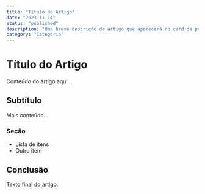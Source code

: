 ```yaml
---
title: "Título do Artigo"
date: "2023-11-14"
status: "published"
description: "Uma breve descrição do artigo que aparecerá no card da página principal"
category: "Categoria"
---
```


# Título do Artigo

Conteúdo do artigo aqui...

## Subtítulo

Mais conteúdo...

### Seção

- Lista de itens
- Outro item

## Conclusão

Texto final do artigo.
